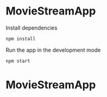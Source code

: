 # MovieStreamApp

Install dependencies

    npm install

Run the app in the development mode

    npm start
# MovieStreamApp
